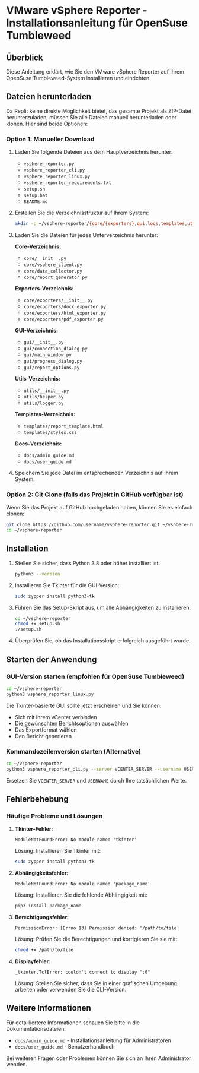 # VMware vSphere Reporter - Installationsanleitung für OpenSuse Tumbleweed

## Überblick

Diese Anleitung erklärt, wie Sie den VMware vSphere Reporter auf Ihrem OpenSuse Tumbleweed-System installieren und einrichten.

## Dateien herunterladen

Da Replit keine direkte Möglichkeit bietet, das gesamte Projekt als ZIP-Datei herunterzuladen, müssen Sie alle Dateien manuell herunterladen oder klonen. Hier sind beide Optionen:

### Option 1: Manueller Download

1. Laden Sie folgende Dateien aus dem Hauptverzeichnis herunter:
   - `vsphere_reporter.py`
   - `vsphere_reporter_cli.py`
   - `vsphere_reporter_linux.py`
   - `vsphere_reporter_requirements.txt`
   - `setup.sh`
   - `setup.bat`
   - `README.md`

2. Erstellen Sie die Verzeichnisstruktur auf Ihrem System:
   ```bash
   mkdir -p ~/vsphere-reporter/{core/{exporters},gui,logs,templates,utils,docs}
   ```

3. Laden Sie die Dateien für jedes Unterverzeichnis herunter:

   **Core-Verzeichnis:**
   - `core/__init__.py`
   - `core/vsphere_client.py`
   - `core/data_collector.py`
   - `core/report_generator.py`

   **Exporters-Verzeichnis:**
   - `core/exporters/__init__.py`
   - `core/exporters/docx_exporter.py`
   - `core/exporters/html_exporter.py`
   - `core/exporters/pdf_exporter.py`

   **GUI-Verzeichnis:**
   - `gui/__init__.py`
   - `gui/connection_dialog.py`
   - `gui/main_window.py`
   - `gui/progress_dialog.py`
   - `gui/report_options.py`

   **Utils-Verzeichnis:**
   - `utils/__init__.py`
   - `utils/helper.py`
   - `utils/logger.py`

   **Templates-Verzeichnis:**
   - `templates/report_template.html`
   - `templates/styles.css`

   **Docs-Verzeichnis:**
   - `docs/admin_guide.md`
   - `docs/user_guide.md`

4. Speichern Sie jede Datei im entsprechenden Verzeichnis auf Ihrem System.

### Option 2: Git Clone (falls das Projekt in GitHub verfügbar ist)

Wenn Sie das Projekt auf GitHub hochgeladen haben, können Sie es einfach clonen:

```bash
git clone https://github.com/username/vsphere-reporter.git ~/vsphere-reporter
cd ~/vsphere-reporter
```

## Installation

1. Stellen Sie sicher, dass Python 3.8 oder höher installiert ist:
   ```bash
   python3 --version
   ```

2. Installieren Sie Tkinter für die GUI-Version:
   ```bash
   sudo zypper install python3-tk
   ```

3. Führen Sie das Setup-Skript aus, um alle Abhängigkeiten zu installieren:
   ```bash
   cd ~/vsphere-reporter
   chmod +x setup.sh
   ./setup.sh
   ```

4. Überprüfen Sie, ob das Installationsskript erfolgreich ausgeführt wurde.

## Starten der Anwendung

### GUI-Version starten (empfohlen für OpenSuse Tumbleweed)

```bash
cd ~/vsphere-reporter
python3 vsphere_reporter_linux.py
```

Die Tkinter-basierte GUI sollte jetzt erscheinen und Sie können:
- Sich mit Ihrem vCenter verbinden
- Die gewünschten Berichtsoptionen auswählen
- Das Exportformat wählen
- Den Bericht generieren

### Kommandozeilenversion starten (Alternative)

```bash
cd ~/vsphere-reporter
python3 vsphere_reporter_cli.py --server VCENTER_SERVER --username USERNAME --ignore-ssl --format all
```

Ersetzen Sie `VCENTER_SERVER` und `USERNAME` durch Ihre tatsächlichen Werte.

## Fehlerbehebung

### Häufige Probleme und Lösungen

1. **Tkinter-Fehler:**
   ```
   ModuleNotFoundError: No module named 'tkinter'
   ```
   Lösung: Installieren Sie Tkinter mit:
   ```bash
   sudo zypper install python3-tk
   ```

2. **Abhängigkeitsfehler:**
   ```
   ModuleNotFoundError: No module named 'package_name'
   ```
   Lösung: Installieren Sie die fehlende Abhängigkeit mit:
   ```bash
   pip3 install package_name
   ```

3. **Berechtigungsfehler:**
   ```
   PermissionError: [Errno 13] Permission denied: '/path/to/file'
   ```
   Lösung: Prüfen Sie die Berechtigungen und korrigieren Sie sie mit:
   ```bash
   chmod +x /path/to/file
   ```

4. **Displayfehler:**
   ```
   _tkinter.TclError: couldn't connect to display ":0"
   ```
   Lösung: Stellen Sie sicher, dass Sie in einer grafischen Umgebung arbeiten oder verwenden Sie die CLI-Version.

## Weitere Informationen

Für detailliertere Informationen schauen Sie bitte in die Dokumentationsdateien:
- `docs/admin_guide.md` - Installationsanleitung für Administratoren
- `docs/user_guide.md` - Benutzerhandbuch

Bei weiteren Fragen oder Problemen können Sie sich an Ihren Administrator wenden.